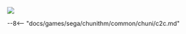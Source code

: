 <img class="header-logo" src="/img/sega/chunithm/starplus/logo.webp">

--8<-- "docs/games/sega/chunithm/common/chuni/c2c.md"
